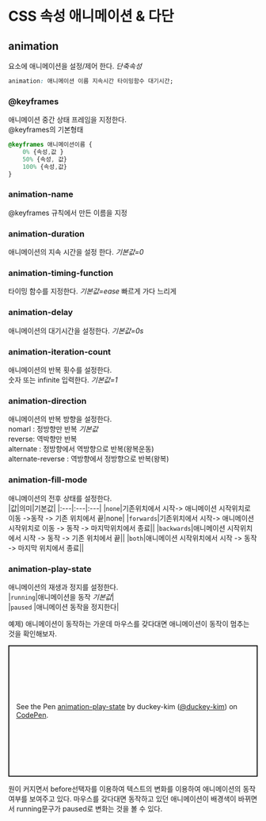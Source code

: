 # CSS 속성 애니메이션 & 다단  

## animation  
요소에 애니메이션을 설정/제어 한다.  *단축속성*  

```css
animation: 애니메이션 이름 지속시간 타이밍함수 대기시간;
```

### @keyframes  
애니메이션 중간 상태 프레임을 지정한다.  
@keyframes의 기본형태  
```css
@keyframes 애니메이션이름 {
    0% {속성,값 }
    50% {속성, 값}
    100% {속성,값}
}
```

### animation-name  
@keyframes 규칙에서 만든 이름을 지정  

### animation-duration  
애니메이션의 지속 시간을 설정 한다. *기본값=0*  

### animation-timing-function  
타이밍 함수를 지정한다. *기본값=ease* 빠르게 가다 느리게  

### animation-delay  
애니메이션의 대기시간을 설정한다. *기본값=0s*  

### animation-iteration-count  
애니메이션의 반복 횟수를 설정한다.  
숫자 또는 infinite 입력한다. *기본값=1*  

### animation-direction  
애니메이션의 반복 방향을 설정한다.  
nomarl : 정방향만 반복 *기본값*  
reverse: 역박향만 반복  
alternate : 정방향에서 역방향으로 반복(왕복운동)  
alternate-reverse : 역방향에서 정방향으로 반복(왕복)  

### animation-fill-mode  
애니메이션의 전후 상태를 설정한다.  
|값|의미|기본값|
|:---|:---|:---|
|`none`|기존위치에서 시작-> 애니메이션 시작위치로 이동 ->동작 -> 기존 위치에서 끝|none|
|`forwards`|기존위치에서 시작-> 애니메이션 시작위치로 이동 -> 동작 -> 마지막위치에서 종료||
|`backwards`|애니메이션 시작위치에서 시작 -> 동작 -> 기존 위치에서 끝||
|`both`|애니메이션 시작위치에서 시작 -> 동작 -> 마지막 위치에서 종료||  


### animation-play-state  
애니메이션의 재생과 정지를 설정한다.  
|`running`|애니메이션을 동작 *기본값*|  
|`paused` |애니메이션 동작을 정지한다|  
  
예제) 애니메이션이 동작하는 가운데 마우스를 갖다대면 애니메이션이 동작이 멈추는 것을 확인해보자.  

<p class="codepen" data-height="265" data-theme-id="light" data-default-tab="css,result" data-user="duckey-kim" data-slug-hash="WNbWajJ" style="height: 265px; box-sizing: border-box; display: flex; align-items: center; justify-content: center; border: 2px solid; margin: 1em 0; padding: 1em;" data-pen-title="animation-play-state">
  <span>See the Pen <a href="https://codepen.io/duckey-kim/pen/WNbWajJ">
  animation-play-state</a> by duckey-kim (<a href="https://codepen.io/duckey-kim">@duckey-kim</a>)
  on <a href="https://codepen.io">CodePen</a>.</span>
</p>
<script async src="https://static.codepen.io/assets/embed/ei.js"></script>  

원이 커지면서 before선택자를 이용하여 텍스트의 변화를 이용하여 애니메이션의 동작여부를 보여주고 있다. 마우스를 갖다대면 동작하고 있던 애니메이션이 배경색이 바뀌면서 running문구가 paused로 변화는 것을 볼 수 있다.








